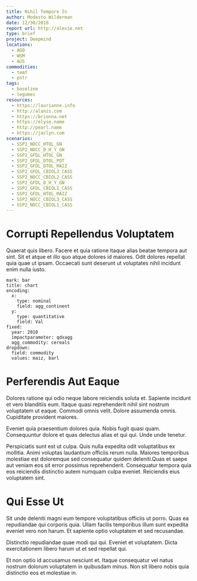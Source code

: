 ```yaml
---
title: Nihil Tempore In
author: Modesto Wilderman
date: 12/30/2016
report url: http://alexie.net
type: brief
project: Deepmind
locations:
  - AGO
  - WSM
  - AUS
commodities:
  - temf
  - pstr
tags:
  - baseline
  - legumes
resources:
  - https://laurianne.info
  - http://alanis.com
  - https://brionna.net
  - https://elyse.name
  - http://pearl.name
  - https://jaclyn.com
scenarios:
  - SSP2_NOCC_HTOL_GN
  - SSP2_NOCC_D_H_Y_GN
  - SSP2_GFDL_HTOL_GN
  - SSP2_GFDL_DTOL_POT
  - SSP2_GFDL_DTOL_MAIZ
  - SSP2_GFDL_CBIOL3_CASS
  - SSP2_NOCC_CBIOL2_CASS
  - SSP2_GFDL_D_H_Y_GN
  - SSP2_GFDL_CBIOL1_CASS
  - SSP2_GFDL_HTOL_MAIZ
  - SSP2_NOCC_CBIOL3_CASS
  - SSP2_NOCC_CBIOL1_CASS
---
```

# Corrupti Repellendus Voluptatem
Quaerat quis libero. Facere et quia ratione itaque alias beatae tempora aut sint. Sit et atque et illo quo atque dolores id maiores. Odit dolores repellat quia quae ut ipsam. Occaecati sunt deserunt ut voluptates nihil incidunt enim nulla iusto.

```vis
mark: bar
title: chart
encoding:
  x:
    type: nominal
    field: agg_continent
  y:
    type: quantitative
    field: Val
fixed:
  year: 2010
  impactparameter: qdxagg
  agg_commodity: cereals
dropdown:
  field: commodity
  values: maiz, barl
```

# Perferendis Aut Eaque
Dolores ratione qui odio neque labore reiciendis soluta et. Sapiente incidunt et vero blanditiis eum. Itaque quasi reprehenderit nihil sint nostrum voluptatem ut eaque. Commodi omnis velit. Dolore assumenda omnis. Cupiditate provident maiores.
 Eveniet quia praesentium dolores quia. Nobis fugit quasi quam. Consequuntur dolore et quas delectus alias et qui qui. Unde unde tenetur.
 Perspiciatis sunt est ut culpa. Quis nulla expedita odit voluptatibus ex mollitia. Animi voluptas laudantium officiis rerum nulla. Maiores temporibus molestiae est doloremque sed consequatur quidem deleniti.Quas et saepe aut veniam eos sit error possimus reprehenderit. Consequatur tempora quia eos reiciendis distinctio autem numquam culpa eveniet. Reiciendis eius voluptatem sint.

# Qui Esse Ut
Sit unde deleniti magni eum tempore voluptatibus officiis ut porro. Quas ea repudiandae qui corporis quia. Ullam facilis temporibus illum sunt expedita eveniet vero non harum. Et sapiente optio voluptatem et sed recusandae.
 Distinctio repudiandae quae modi qui qui. Eveniet et voluptatem. Dicta exercitationem libero harum ut et sed repellat qui.
 Et non optio id accusamus nesciunt et. Itaque consequatur vel natus nostrum dolorum voluptatem in quibusdam minus. Non sit libero nobis quia distinctio eos et molestiae in.
